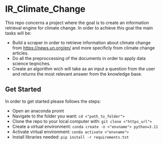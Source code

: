 # IR_Climate_Change

This repo concerns a project where the goal is to create an information retrieval engine for climate change. In order to achieve this goal
the main tasks will be:
- Build a scraper in order to retrieve information about climate change from https://news.un.org/en/ and 
more specificly from climate change articles.
- Do all the preproccessing of the documents in order to apply data science teqniches.
- Create an algorithm wich will take as an input a question from the user and returns the most relevant answer from 
the knowledge base.

## Get Started

In order to get started please follows the steps:

- Open an anaconda promt
- Navigate to the folder you want:                  ```cd <"path_to_folder">```
- Clone the repo to your local computer with:       ```git clone <"https_url">```
- Create a virtual environment:                     ```conda create -n <"envname"> python=3.11```
- Activate virtual environment:                     ```conda activate <"envname">```
- Install libraries needed:                         ```pip install -r requirements.txt```

